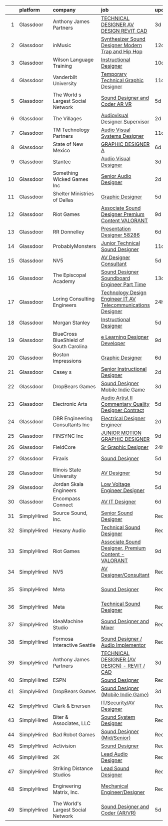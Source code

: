 

|    | platform    | company                                | job                                                                                                                                                                                                                                                                                                                                                                                                                                                                                                                                                                                                                                                                                                                                                                                                                                                                                                                                                                                     | update_time   | location                    |
|---:|:------------|:---------------------------------------|:----------------------------------------------------------------------------------------------------------------------------------------------------------------------------------------------------------------------------------------------------------------------------------------------------------------------------------------------------------------------------------------------------------------------------------------------------------------------------------------------------------------------------------------------------------------------------------------------------------------------------------------------------------------------------------------------------------------------------------------------------------------------------------------------------------------------------------------------------------------------------------------------------------------------------------------------------------------------------------------|:--------------|:----------------------------|
|  1 | Glassdoor   | Anthony James Partners                 | [TECHNICAL DESIGNER  AV DESIGN    REVIT   CAD](https://www.glassdoor.com/partner/jobListing.htm?pos=104&ao=1110586&s=58&guid=0000018378a5dacdb9fb43746e9960c9&src=GD_JOB_AD&t=SR&vt=w&ea=1&cs=1_822570cc&cb=1664176479248&jobListingId=1008156846454&cpc=FA84DF7EA1EC2398&jrtk=3-0-1gdsabmnhjc96801-1gdsabmo3hapv800-4e4ff46551c44c9c--6NYlbfkN0DROSrv34Jk2zQhZijQsDnd00-vWfWRvGJlNk1lx3O-5QfQfbpW_0r-xuzy2v8bRwWw0oGxG2t78MdhC3nOHI-NaeHjZZliCwloy-0CbQbt5uvWw06Fsc-wswcl8olXaKl5kSW5p2vfYg7ckq1YZW2h7bZfy5rgSSg7mekuHgE44keEqzyC49gegqVYZ5pSVV4RTh_UCzUv0PpIeE9Gv2QtXHx9zAWPStVYK442T51gSbUHd4jGslZIxZncgdcsYLY7p3aKhQrVYtqHBwwB5i6urP2_9QUeVoUIIOJF4r-CH3VR9LUPiqOTxz-L87M7z9JNOS39SEUjguZz4QXm6uhi1A1uUpS4Zc1GeDYaE3NIFw_C2NzryNbZ7fTvX1kSiDWyIQZU4iO0r5bV4WsxUikFQ6MNFMQzxq60_eCuZNAzyVSKpJdzmSrHBZAMW4j3BnlHTHV4Ml9nPqZ8qObbnqwbXqCSIIM4KgF_16kP99MkAlU5pF_Kml-CC2Zi-n9mgrKGqTDwMhlpig%3D%3D)                                                                                     | 3d            | Remote                      |
|  2 | Glassdoor   | inMusic                                | [Synthesizer Sound Designer   Modern Trap and Hip Hop](https://www.glassdoor.com/partner/jobListing.htm?pos=108&ao=1136043&s=58&guid=0000018378a5dacdb9fb43746e9960c9&src=GD_JOB_AD&t=SR&vt=w&cs=1_0d3dcac2&cb=1664176479249&jobListingId=1008138172762&jrtk=3-0-1gdsabmnhjc96801-1gdsabmo3hapv800-ceb38f3a94f4f8a8-)                                                                                                                                                                                                                                                                                                                                                                                                                                                                                                                                                                                                                                                                   | 12d           | Remote                      |
|  3 | Glassdoor   | Wilson Language Training               | [Instructional Designer](https://www.glassdoor.com/partner/jobListing.htm?pos=127&ao=1136043&s=58&guid=0000018378a5dacdb9fb43746e9960c9&src=GD_JOB_AD&t=SR&vt=w&cs=1_be9548f1&cb=1664176479254&jobListingId=1008143778407&jrtk=3-0-1gdsabmnhjc96801-1gdsabmo3hapv800-162e40f75f43b1da-)                                                                                                                                                                                                                                                                                                                                                                                                                                                                                                                                                                                                                                                                                                 | 10d           | Oxford, MA                  |
|  4 | Glassdoor   | Vanderbilt University                  | [Temporary Technical  Graphic Designer](https://www.glassdoor.com/partner/jobListing.htm?pos=114&ao=1136043&s=58&guid=0000018378a5dacdb9fb43746e9960c9&src=GD_JOB_AD&t=SR&vt=w&cs=1_e9b66bb8&cb=1664176479250&jobListingId=1008140464866&jrtk=3-0-1gdsabmnhjc96801-1gdsabmo3hapv800-70d2271191960e86-)                                                                                                                                                                                                                                                                                                                                                                                                                                                                                                                                                                                                                                                                                  | 11d           | Nashville, TN               |
|  5 | Glassdoor   | The World s Largest Social Network     | [Sound Designer and Coder  AR VR ](https://www.glassdoor.com/partner/jobListing.htm?pos=105&ao=1110586&s=58&guid=0000018378a5dacdb9fb43746e9960c9&src=GD_JOB_AD&t=SR&vt=w&ea=1&cs=1_cb93074a&cb=1664176479249&jobListingId=1008152609369&cpc=B076152010A3B66C&jrtk=3-0-1gdsabmnhjc96801-1gdsabmo3hapv800-029dde3cb01d40f9--6NYlbfkN0DSgjPPcnEdvoK3uuxfISLALE6pB1FR7YSHOr_tSg5_QGIhoz_2VqUepdcKLBLI_zTYRTCT7JhMtsmiv5PZwdrfXc8C4oM_RsvOagtdCEtGSYYV8ryZTvSjsACElXiS5yq4SlRNZf23SMXNWOZHNwPA3maQ5tSxRZdryo6dILgpzpOp2QwpDoauYsMRpQXTxpVoolcOVVSBLmzkVwH_KuqG8kQYLqZNobctQ082ximFYWoVzUg9ibkBjoYAMNuoFOUtmo95up_G05cMsfeslbAUnf1FcqEi06KIab23VJwIDEjirvtpHePtHGbJ8LJjsGCZ49kLUsW6ZF6MCJrSON-Hd4MN8dgm5Mzyxfv9Mtcz5wt3VihD8aHA-46Xu2cUlwEqWkd9Dho1dkea1jHRU_koJCG5ulpy7bVEdSCNxkmdQr5YJAwuiSat34YDKkeFtjTr1PoCF8ghHRImZqWysLkfQDLEttlVkzcse8BHDQ69godH9SSwPJxHjk_DyJvwN2mVzZEP6viU5N9X7OEqjgJcOxEgXXtLlitGL6hU4l-MfSgzmkinXjQIBqdxGFFPqetwkzk555LHef7leIeVUgs9jiobVYOLVQf8SHcqTYDKTg%3D%3D) | 5d            | Boston, MA                  |
|  6 | Glassdoor   | The Villages                           | [Audiovisual Designer   Supervisor](https://www.glassdoor.com/partner/jobListing.htm?pos=115&ao=1136043&s=58&guid=0000018378a5dacdb9fb43746e9960c9&src=GD_JOB_AD&t=SR&vt=w&ea=1&cs=1_01d15568&cb=1664176479251&jobListingId=1008158996138&jrtk=3-0-1gdsabmnhjc96801-1gdsabmo3hapv800-e47d08ead2132769-)                                                                                                                                                                                                                                                                                                                                                                                                                                                                                                                                                                                                                                                                                 | 2d            | The Villages, FL            |
|  7 | Glassdoor   | TM Technology Partners                 | [Audio Visual Systems Designer](https://www.glassdoor.com/partner/jobListing.htm?pos=130&ao=1136043&s=58&guid=0000018378a5dacdb9fb43746e9960c9&src=GD_JOB_AD&t=SR&vt=w&cs=1_1e1da685&cb=1664176479255&jobListingId=1008139721021&jrtk=3-0-1gdsabmnhjc96801-1gdsabmo3hapv800-24ca9b2b897d3e72-)                                                                                                                                                                                                                                                                                                                                                                                                                                                                                                                                                                                                                                                                                          | 11d           | Los Angeles, CA             |
|  8 | Glassdoor   | State of New Mexico                    | [GRAPHIC DESIGNER A](https://www.glassdoor.com/partner/jobListing.htm?pos=119&ao=1136043&s=58&guid=0000018378a5dacdb9fb43746e9960c9&src=GD_JOB_AD&t=SR&vt=w&cs=1_1c51cc72&cb=1664176479252&jobListingId=1008149603623&jrtk=3-0-1gdsabmnhjc96801-1gdsabmo3hapv800-82917d91b788200d-)                                                                                                                                                                                                                                                                                                                                                                                                                                                                                                                                                                                                                                                                                                     | 6d            | Albuquerque, NM             |
|  9 | Glassdoor   | Stantec                                | [Audio Visual Designer](https://www.glassdoor.com/partner/jobListing.htm?pos=125&ao=1136043&s=58&guid=0000018378a5dacdb9fb43746e9960c9&src=GD_JOB_AD&t=SR&vt=w&cs=1_c2a1a28a&cb=1664176479254&jobListingId=1008157688889&jrtk=3-0-1gdsabmnhjc96801-1gdsabmo3hapv800-1b74158e07fa3832-)                                                                                                                                                                                                                                                                                                                                                                                                                                                                                                                                                                                                                                                                                                  | 3d            | Seattle, WA                 |
| 10 | Glassdoor   | Something Wicked Games Inc             | [Senior Audio Designer](https://www.glassdoor.com/partner/jobListing.htm?pos=113&ao=1136043&s=58&guid=0000018378a5dacdb9fb43746e9960c9&src=GD_JOB_AD&t=SR&vt=w&ea=1&cs=1_a0863369&cb=1664176479250&jobListingId=1008158660181&jrtk=3-0-1gdsabmnhjc96801-1gdsabmo3hapv800-0e33420d3915cea8-)                                                                                                                                                                                                                                                                                                                                                                                                                                                                                                                                                                                                                                                                                             | 2d            | Remote                      |
| 11 | Glassdoor   | Shelter Ministries of Dallas           | [Graphic Designer](https://www.glassdoor.com/partner/jobListing.htm?pos=117&ao=1136043&s=58&guid=0000018378a5dacdb9fb43746e9960c9&src=GD_JOB_AD&t=SR&vt=w&ea=1&cs=1_0eea03d1&cb=1664176479251&jobListingId=1008151278802&jrtk=3-0-1gdsabmnhjc96801-1gdsabmo3hapv800-8f87ac40994264ce-)                                                                                                                                                                                                                                                                                                                                                                                                                                                                                                                                                                                                                                                                                                  | 5d            | Dallas, TX                  |
| 12 | Glassdoor   | Riot Games                             | [Associate Sound Designer  Premium Content   VALORANT](https://www.glassdoor.com/partner/jobListing.htm?pos=107&ao=1136043&s=58&guid=0000018378a5dacdb9fb43746e9960c9&src=GD_JOB_AD&t=SR&vt=w&ea=1&cs=1_df98232e&cb=1664176479249&jobListingId=1008145203524&jrtk=3-0-1gdsabmnhjc96801-1gdsabmo3hapv800-bf4ac2655378ccc9-)                                                                                                                                                                                                                                                                                                                                                                                                                                                                                                                                                                                                                                                              | 9d            | Los Angeles, CA             |
| 13 | Glassdoor   | RR Donnelley                           | [Presentation Designer   58286](https://www.glassdoor.com/partner/jobListing.htm?pos=106&ao=1110586&s=58&guid=0000018378a5dacdb9fb43746e9960c9&src=GD_JOB_AD&t=SR&vt=w&ea=1&cs=1_a9f7a468&cb=1664176479249&jobListingId=1008148987590&cpc=F41FEAB56D215062&jrtk=3-0-1gdsabmnhjc96801-1gdsabmo3hapv800-7a374cff5f31982e--6NYlbfkN0AD6XRjWzGsYkgq3cP_nmG8Ct3d_1eRbAqPP9NkOlY20LIafsXd39kZCKTtq2QNTOVtztm37tXTSo8JB8qE9EV_Z2JVcCwtxqR5Z7sJKH4eAFtwK65xAsr3gv2B6EKCI-tCP7k5wMtuwSnhRnxQWtbgNAY2RVfseAmHviReWiBj0CffW9oW_s9HH0RoqXI5Jta6CnCGldHPt3PKnf4tBeYwFphQRaNSHlDf1n9r6pvI1Zeqfllv8oGvPUUfyuBYL4Wt6hgF4ZW5rsA8zV4arSnswp8es_LArO7PHYx8MdEokJBmk2eSCZqFE3WI6q30q8hlhg0gf5Nawcs821e5tvtSeAu8kq2XY4wYxnwYsE-wpxXP0SV770N54RGoWqSf48PmGsq_nqDD_m7OoBUFepgAHBKOS2alQQN3jKw50nHnq0P7SlYVv23GP4hPdLdLRhj6K8Z9JIR58vejMFpjNfvDXh0-jgpzTrLzbHXaZYGMJxB4fLy_g4YXSV4trlz5vrN3pbUUGrofb3QrOstl_yvL)                                                                                                | 6d            | Phoenix, AZ                 |
| 14 | Glassdoor   | ProbablyMonsters                       | [Junior Technical Sound Designer](https://www.glassdoor.com/partner/jobListing.htm?pos=110&ao=1136043&s=58&guid=0000018378a5dacdb9fb43746e9960c9&src=GD_JOB_AD&t=SR&vt=w&cs=1_8eb808f9&cb=1664176479249&jobListingId=1008140385415&jrtk=3-0-1gdsabmnhjc96801-1gdsabmo3hapv800-f3beb6d3f2e606d8-)                                                                                                                                                                                                                                                                                                                                                                                                                                                                                                                                                                                                                                                                                        | 11d           | Bellevue, WA                |
| 15 | Glassdoor   | NV5                                    | [AV Designer Consultant](https://www.glassdoor.com/partner/jobListing.htm?pos=123&ao=1136043&s=58&guid=0000018378a5dacdb9fb43746e9960c9&src=GD_JOB_AD&t=SR&vt=w&cs=1_72a19aee&cb=1664176479253&jobListingId=1008150452565&jrtk=3-0-1gdsabmnhjc96801-1gdsabmo3hapv800-9c0c371829eb49b0-)                                                                                                                                                                                                                                                                                                                                                                                                                                                                                                                                                                                                                                                                                                 | 5d            | Chester, OH                 |
| 16 | Glassdoor   | The Episcopal Academy                  | [Sound Designer  Soundboard Engineer  Part Time ](https://www.glassdoor.com/partner/jobListing.htm?pos=116&ao=1136043&s=58&guid=0000018378a5dacdb9fb43746e9960c9&src=GD_JOB_AD&t=SR&vt=w&ea=1&cs=1_fa3081ef&cb=1664176479251&jobListingId=1008134158666&jrtk=3-0-1gdsabmnhjc96801-1gdsabmo3hapv800-42249c09ee087c0a-)                                                                                                                                                                                                                                                                                                                                                                                                                                                                                                                                                                                                                                                                   | 13d           | Newtown Square, PA          |
| 17 | Glassdoor   | Loring Consulting Engineers            | [Technology Design Engineer  IT AV Telecommunications Designer ](https://www.glassdoor.com/partner/jobListing.htm?pos=103&ao=1110586&s=58&guid=0000018378a5dacdb9fb43746e9960c9&src=GD_JOB_AD&t=SR&vt=w&ea=1&cs=1_75d4db95&cb=1664176479248&jobListingId=1008161391006&cpc=618B7C2C2BCBC227&jrtk=3-0-1gdsabmnhjc96801-1gdsabmo3hapv800-43cf1bad8ebd88aa--6NYlbfkN0BfmJfKd115MwGrR3SC6OYj0ww9-Zvqgfav0NwlGdZHHIimZXvXo8SeGTChTP2fRmjUFzR1iinzZqHsYUOkwEOeJ22hq7W4lQk6rrjQFEXG7m_HZyKNmgs4G6x5IoH9Sk5IV1utvQ96FwQjErNG2JE5UjBwrq-WwBFxvYuOPJ9WmUGXq34HstzWzWbwQQSzo9YK-2JjJoVml5YSJYQEKm6YC1fsgXkcjNj30xPpbCO2uStZMtu_QULP2afRfqqnL8ejw21xTitkDwAmu-YIhDsZ-XuPMWhtggnar0-sX5nVWjwM4yNgx4LONeMGfrgi2JDPMG48pwGTrF-g45Z7406ca-18j8mhVWrci2tfJk7FogAoN3lWOkLcql4ofZVSbZc3l4RmdYCFCcWwXNU2zSHuNqfwBSkIL1XB4ZfbOmFcEIwFXGQyaKGB3v6Xigttkh3o_j5Ik5SAojPdUikLzEL5-5O4NfB1WS0GeanWZ6Jvw8LHp4NNa-adWxg--NLz11DOUJgYZ8hBuqLfJ3A7Acpt)                                                               | 24h           | New York, NY                |
| 18 | Glassdoor   | Morgan Stanley                         | [Instructional Designer](https://www.glassdoor.com/partner/jobListing.htm?pos=118&ao=1136043&s=58&guid=0000018378a5dacdb9fb43746e9960c9&src=GD_JOB_AD&t=SR&vt=w&cs=1_cc1e9e84&cb=1664176479251&jobListingId=1008151700219&jrtk=3-0-1gdsabmnhjc96801-1gdsabmo3hapv800-a5d98e9864a94ff4-)                                                                                                                                                                                                                                                                                                                                                                                                                                                                                                                                                                                                                                                                                                 | 5d            | New York, NY                |
| 19 | Glassdoor   | BlueCross BlueShield of South Carolina | [e Learning Designer Developer](https://www.glassdoor.com/partner/jobListing.htm?pos=124&ao=1136043&s=58&guid=0000018378a5dacdb9fb43746e9960c9&src=GD_JOB_AD&t=SR&vt=w&cs=1_998fe446&cb=1664176479253&jobListingId=1008145516968&jrtk=3-0-1gdsabmnhjc96801-1gdsabmo3hapv800-9452b3a012cab7e5-)                                                                                                                                                                                                                                                                                                                                                                                                                                                                                                                                                                                                                                                                                          | 9d            | Columbia, SC                |
| 20 | Glassdoor   | Boston Impressions                     | [Graphic Designer](https://www.glassdoor.com/partner/jobListing.htm?pos=102&ao=1110586&s=58&guid=0000018378a5dacdb9fb43746e9960c9&src=GD_JOB_AD&t=SR&vt=w&ea=1&cs=1_a903deee&cb=1664176479248&jobListingId=1008148895626&cpc=01C0F35AFA5AA31B&jrtk=3-0-1gdsabmnhjc96801-1gdsabmo3hapv800-b5f0e617ae5b8d8e--6NYlbfkN0BKgzQyzTF1Q9mOsR1amaS-juVGLjHt5Cdom-gEF9y-xaA6VVL5_C6wMk-3egYEcgTTFFx-0f60Xe7e3xDMxH4TrdRL08vSJ5a8UIS-EUvx3xaZWj0jOb-8RZBn_-K8s_I_kF5AolceY-606WGn-yQcMVI30szcOMs_HybID34AjoEyUmlQj_OSjlyJZnH5fNqWKP-qOP7__6A2oT4-WGTkUGcm406BDo1VplLonrCXZ-ast3MD6O-FBZ5VtWhuRpVJ-6IpQ-14B3nlPUTf7E3SQSfY3BS_1Olr_RvYfk9D6yDkPqo3IXpkAoosMbdU58TToo61VX7wco-UuXCAGIIgm3uJm8Sm8_-3fEMbgwrLHGLNbpVFRWxJZAkyo0OvfuMEb5C7xxJQisTXETXkbX3aYUd8qPrcJT8-mj1LeuRWcmiKVUBykywY9VUmLTP2HpGDtpJ4NeGauA3_6r94x-xpCcUb5buC66nmZOdE21gaYxnkyqIiDUxSHD3FIrXftx9CVT8sdbmshQ%3D%3D)                                                                                                                 | 6d            | Nashua, NH                  |
| 21 | Glassdoor   | Casey s                                | [Senior Instructional Designer](https://www.glassdoor.com/partner/jobListing.htm?pos=122&ao=1136043&s=58&guid=0000018378a5dacdb9fb43746e9960c9&src=GD_JOB_AD&t=SR&vt=w&cs=1_76dd2d35&cb=1664176479252&jobListingId=1008158977451&jrtk=3-0-1gdsabmnhjc96801-1gdsabmo3hapv800-6e5988ee104c4219-)                                                                                                                                                                                                                                                                                                                                                                                                                                                                                                                                                                                                                                                                                          | 2d            | Ankeny, IA                  |
| 22 | Glassdoor   | DropBears Games                        | [Sound Designer  Mobile Indie Game ](https://www.glassdoor.com/partner/jobListing.htm?pos=101&ao=1110586&s=58&guid=0000018378a5dacdb9fb43746e9960c9&src=GD_JOB_AD&t=SR&vt=w&ea=1&cs=1_af1ea460&cb=1664176479247&jobListingId=1008156551199&cpc=9DC6E4D8324653EE&jrtk=3-0-1gdsabmnhjc96801-1gdsabmo3hapv800-e000485cd2db04a3--6NYlbfkN0BTy4Vq3kUv-8E8fBOrhZt-7WJQYqv7u2ur6JnxlE7nq_aQtV-qQ9P-F7lfPTExQCKIpCDlC4Am6tHb_XRGt3gN7hT3WEgRAVy-FWbT6GMcuzzJyiehWziTD0BOpU5s7cYKhcVCjcXptGenQlmHgNO3sYwXqL00uzQ3FsSP0D0dv4eATvGQvuKlxq8S9MCSY2ZBekJb8rGXx8oA1bxyNk_j3QiYn1JMa0jxNxEPgj5WhcsnNcAonGBa_p782B6xbXBEV_nfcq5x6Fgmjq7EpZC0wBoJAg2Nm3b7pTA7pukJ7ksMDlht61Hdv0TrP8qVeLIN25QLIdsqorwRu24l9cwZNMIDEOxX2wjY91HMrRZMa_RoVNlsl5NMVNWSKT3xDtIB2binYHH_z07L4mn1uxa0JFKHSmoct3kS-oUc-YnPB9h1fUbtz4jym8fA0dEc7LbBsYTR-m3vfaRC6qnoCyLxLa34eraEkNqLYjE-TkVAp_bt1iuHOjAur3KhKDuXa6-5pvawIPnjGreNsxfud1ko)                                                                                           | 3d            | Remote                      |
| 23 | Glassdoor   | Electronic Arts                        | [Audio Artist II   Commentary Quality Designer  Contract ](https://www.glassdoor.com/partner/jobListing.htm?pos=121&ao=1136043&s=58&guid=0000018378a5dacdb9fb43746e9960c9&src=GD_JOB_AD&t=SR&vt=w&cs=1_23115754&cb=1664176479252&jobListingId=1008151770809&jrtk=3-0-1gdsabmnhjc96801-1gdsabmo3hapv800-599f65997f229a79-)                                                                                                                                                                                                                                                                                                                                                                                                                                                                                                                                                                                                                                                               | 5d            | Orlando, FL                 |
| 24 | Glassdoor   | DBR Engineering Consultants  Inc       | [Electrical Designer  Engineer](https://www.glassdoor.com/partner/jobListing.htm?pos=128&ao=1136043&s=58&guid=0000018378a5dacdb9fb43746e9960c9&src=GD_JOB_AD&t=SR&vt=w&ea=1&cs=1_f1f03b52&cb=1664176479255&jobListingId=1008159259865&jrtk=3-0-1gdsabmnhjc96801-1gdsabmo3hapv800-55a562d90b8f890d-)                                                                                                                                                                                                                                                                                                                                                                                                                                                                                                                                                                                                                                                                                     | 2d            | Austin, TX                  |
| 25 | Glassdoor   | FINSYNC Inc                            | [JUNIOR MOTION   GRAPHIC DESIGNER](https://www.glassdoor.com/partner/jobListing.htm?pos=112&ao=1136043&s=58&guid=0000018378a5dacdb9fb43746e9960c9&src=GD_JOB_AD&t=SR&vt=w&ea=1&cs=1_414a403c&cb=1664176479250&jobListingId=1008145128829&jrtk=3-0-1gdsabmnhjc96801-1gdsabmo3hapv800-d89296cd693229af-)                                                                                                                                                                                                                                                                                                                                                                                                                                                                                                                                                                                                                                                                                  | 9d            | Remote                      |
| 26 | Glassdoor   | FieldCore                              | [Sr  Graphic Designer](https://www.glassdoor.com/partner/jobListing.htm?pos=111&ao=1136043&s=58&guid=0000018378a5dacdb9fb43746e9960c9&src=GD_JOB_AD&t=SR&vt=w&cs=1_28dc77b8&cb=1664176479249&jobListingId=1008161823255&jrtk=3-0-1gdsabmnhjc96801-1gdsabmo3hapv800-4aad1479a0d690d7-)                                                                                                                                                                                                                                                                                                                                                                                                                                                                                                                                                                                                                                                                                                   | 24h           | Remote                      |
| 27 | Glassdoor   | Firaxis                                | [Sound Designer](https://www.glassdoor.com/partner/jobListing.htm?pos=109&ao=1136043&s=58&guid=0000018378a5dacdb9fb43746e9960c9&src=GD_JOB_AD&t=SR&vt=w&ea=1&cs=1_6ef2c916&cb=1664176479249&jobListingId=1008151594030&jrtk=3-0-1gdsabmnhjc96801-1gdsabmo3hapv800-89621bc380fa3545-)                                                                                                                                                                                                                                                                                                                                                                                                                                                                                                                                                                                                                                                                                                    | 5d            | Baltimore, MD               |
| 28 | Glassdoor   | Illinois State University              | [AV Designer](https://www.glassdoor.com/partner/jobListing.htm?pos=120&ao=1136043&s=58&guid=0000018378a5dacdb9fb43746e9960c9&src=GD_JOB_AD&t=SR&vt=w&cs=1_82a7ea95&cb=1664176479252&jobListingId=1008150706820&jrtk=3-0-1gdsabmnhjc96801-1gdsabmo3hapv800-0be3df3a718008a4-)                                                                                                                                                                                                                                                                                                                                                                                                                                                                                                                                                                                                                                                                                                            | 5d            | Normal, IL                  |
| 29 | Glassdoor   | Jordan   Skala Engineers               | [Low Voltage Engineer   Designer](https://www.glassdoor.com/partner/jobListing.htm?pos=126&ao=1136043&s=58&guid=0000018378a5dacdb9fb43746e9960c9&src=GD_JOB_AD&t=SR&vt=w&ea=1&cs=1_11d2dae0&cb=1664176479254&jobListingId=1008152572118&jrtk=3-0-1gdsabmnhjc96801-1gdsabmo3hapv800-0fa409a8d141ea97-)                                                                                                                                                                                                                                                                                                                                                                                                                                                                                                                                                                                                                                                                                   | 5d            | Norcross, GA                |
| 30 | Glassdoor   | Encompass Connect                      | [AV IT Designer](https://www.glassdoor.com/partner/jobListing.htm?pos=129&ao=1136043&s=58&guid=0000018378a5dacdb9fb43746e9960c9&src=GD_JOB_AD&t=SR&vt=w&ea=1&cs=1_aeabf05c&cb=1664176479255&jobListingId=1008149126799&jrtk=3-0-1gdsabmnhjc96801-1gdsabmo3hapv800-f19dad88e9a85cdf-)                                                                                                                                                                                                                                                                                                                                                                                                                                                                                                                                                                                                                                                                                                    | 6d            | Elk Grove Village, IL       |
| 31 | SimplyHired | Source Sound, Inc.                     | [Senior Sound Designer](https://www.simplyhired.com/job/mw3datBFZnSnzm3SFniNFlYC60OHbjYX1kgvM61bk-lO-0QBaaabnQ?q=sound+designer)                                                                                                                                                                                                                                                                                                                                                                                                                                                                                                                                                                                                                                                                                                                                                                                                                                                        | Recently      | Remote                      |
| 32 | SimplyHired | Hexany Audio                           | [Technical Sound Designer](https://www.simplyhired.com/job/iD9HzTTZ2IYC2pBE2fqT2eCkfmWXGaM5qD7yfsUft_olx4lh9pYVaw?q=sound+designer)                                                                                                                                                                                                                                                                                                                                                                                                                                                                                                                                                                                                                                                                                                                                                                                                                                                     | Recently      | Bell Gardens, CA            |
| 33 | SimplyHired | Riot Games                             | [Associate Sound Designer, Premium Content - VALORANT](https://www.simplyhired.com/job/gJwmeOxVBaqaD6KmYSRxxawueqYT0SFmiBJg6tbjIOqXQ4QbSQI2xw?q=sound+designer)                                                                                                                                                                                                                                                                                                                                                                                                                                                                                                                                                                                                                                                                                                                                                                                                                         | 9d            | Los Angeles, CA             |
| 34 | SimplyHired | NV5                                    | [AV Designer/Consultant](https://www.simplyhired.com/job/4NDOFxz6AaFE4t7vXtn8KviBkemSb7tVhSuOUA08TCc4fQsAg3fr5Q?q=sound+designer)                                                                                                                                                                                                                                                                                                                                                                                                                                                                                                                                                                                                                                                                                                                                                                                                                                                       | Recently      | Arlington, TX               |
| 35 | SimplyHired | Meta                                   | [Sound Designer](https://www.simplyhired.com/job/WOkO3p-i2u1T1y6dUtAOR5iM4l-fI4SKkKQlrDedkNoGcMUgbGBM6g?q=sound+designer)                                                                                                                                                                                                                                                                                                                                                                                                                                                                                                                                                                                                                                                                                                                                                                                                                                                               | Recently      | Menlo Park, CA +3 locations |
| 36 | SimplyHired | Meta                                   | [Technical Sound Designer](https://www.simplyhired.com/job/oco7H6Ee0Yxz6K9VIiOUQp7tKcmX8AQ3dqDzLrGeud9lf03NDEY6mg?q=sound+designer)                                                                                                                                                                                                                                                                                                                                                                                                                                                                                                                                                                                                                                                                                                                                                                                                                                                     | Recently      | Remote                      |
| 37 | SimplyHired | IdeaMachine Studio                     | [Sound Designer and Mixer](https://www.simplyhired.com/job/3_cnKWbKCzfz8K406esix9aXeGkS2iLw6vp3jwYHfDLUWBO0TV9GDQ?q=sound+designer)                                                                                                                                                                                                                                                                                                                                                                                                                                                                                                                                                                                                                                                                                                                                                                                                                                                     | Recently      | San Francisco, CA           |
| 38 | SimplyHired | Formosa Interactive Seattle            | [Sound Designer / Audio Implementor](https://www.simplyhired.com/job/vlF4rzpIgemNyADbSUoWC36FtYYh2ouWspqfTFtuxzveh07-6RCwmg?q=sound+designer)                                                                                                                                                                                                                                                                                                                                                                                                                                                                                                                                                                                                                                                                                                                                                                                                                                           | Recently      | Seattle, WA                 |
| 39 | SimplyHired | Anthony James Partners                 | [TECHNICAL DESIGNER (AV DESIGN) - REVIT / CAD](https://www.simplyhired.com/job/Fz-SaLbARobE2KU0zFvTjqIpya80vu5IKFae-Jz-yN4-G-E6HnIJIg?q=sound+designer)                                                                                                                                                                                                                                                                                                                                                                                                                                                                                                                                                                                                                                                                                                                                                                                                                                 | 3d            | Remote                      |
| 40 | SimplyHired | ESPN                                   | [Sound Designer](https://www.simplyhired.com/job/-pQTL77CSRSoogkAPIImoniIHQxPXM21wAqOE09JhGOiN3sPS6ZjRg?q=sound+designer)                                                                                                                                                                                                                                                                                                                                                                                                                                                                                                                                                                                                                                                                                                                                                                                                                                                               | Recently      | Bristol, CT                 |
| 41 | SimplyHired | DropBears Games                        | [Sound Designer (Mobile Indie Game)](https://www.simplyhired.com/job/u10DPd8F6OtgJhl6PPKB72QOHSL-OfuIrEicQu4dIKiVUnKlApC5UQ?q=sound+designer)                                                                                                                                                                                                                                                                                                                                                                                                                                                                                                                                                                                                                                                                                                                                                                                                                                           | 3d            | Remote                      |
| 42 | SimplyHired | Clark & Enersen                        | [IT/Security/AV Designer](https://www.simplyhired.com/job/QI3sJy3KuF9cTKMQg9j5n_kcYfDVK4FnyzODuAXO5SJ1Wsy3tWDkuA?q=sound+designer)                                                                                                                                                                                                                                                                                                                                                                                                                                                                                                                                                                                                                                                                                                                                                                                                                                                      | Recently      | Fort Collins, CO            |
| 43 | SimplyHired | Biter & Associates, LLC                | [Sound System Designer](https://www.simplyhired.com/job/pO5Sa53ShB-3jOChVp2NEPkLlNWMjCTpAprXs-rnPrOGsxdx0nYLpA?q=sound+designer)                                                                                                                                                                                                                                                                                                                                                                                                                                                                                                                                                                                                                                                                                                                                                                                                                                                        | Recently      | Addison, TX                 |
| 44 | SimplyHired | Bad Robot Games                        | [Sound Designer (Mid/Senior)](https://www.simplyhired.com/job/5k7lNxd5mPx4SDP11_bQMCoaI3zXskx9LCyK6sAv6bc57TMyAoaPVQ?q=sound+designer)                                                                                                                                                                                                                                                                                                                                                                                                                                                                                                                                                                                                                                                                                                                                                                                                                                                  | Recently      | Santa Monica, CA            |
| 45 | SimplyHired | Activision                             | [Sound Designer](https://www.simplyhired.com/job/i7qlcqa6pP-srEpgyNNEjRvZmW5tDc8R6vUqXUq0hP94Ee2Cl5AgeQ?q=sound+designer)                                                                                                                                                                                                                                                                                                                                                                                                                                                                                                                                                                                                                                                                                                                                                                                                                                                               | Recently      | Austin, TX                  |
| 46 | SimplyHired | 2K                                     | [Lead Audio Designer](https://www.simplyhired.com/job/JVtN3tAn3m7_-VZDAy1tGYV7FX9q30grNECjBZzVfxDzzy0iDSNGpA?q=sound+designer)                                                                                                                                                                                                                                                                                                                                                                                                                                                                                                                                                                                                                                                                                                                                                                                                                                                          | Recently      | San Mateo, CA               |
| 47 | SimplyHired | Striking Distance Studios              | [Lead Sound Designer](https://www.simplyhired.com/job/Fq_ko0u_Hl0JKnb0jRkZl7AfbcDlT6bfk2yvkV5Xqw907ylHkgn2Mg?q=sound+designer)                                                                                                                                                                                                                                                                                                                                                                                                                                                                                                                                                                                                                                                                                                                                                                                                                                                          | Recently      | San Ramon, CA               |
| 48 | SimplyHired | Engineering Matrix, Inc.               | [Mechanical Engineer/Designer](https://www.simplyhired.com/job/hk51OfcCY6YnaRrc-hzS52b7R0FAKCTtic6EsbjNC6CPNxQ4qzTgOg?q=sound+designer)                                                                                                                                                                                                                                                                                                                                                                                                                                                                                                                                                                                                                                                                                                                                                                                                                                                 | Recently      | Saint Petersburg, FL        |
| 49 | SimplyHired | The World's Largest Social Network     | [Sound Designer and Coder (AR/VR)](https://www.simplyhired.com/job/E5dbQXtHUXnWnqIsBQI4fDlqOd3n5J92VlgX35-ia23isykM4tb7QQ?q=sound+designer)                                                                                                                                                                                                                                                                                                                                                                                                                                                                                                                                                                                                                                                                                                                                                                                                                                             | 5d            | Los Angeles, CA             |